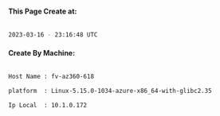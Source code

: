 
   
#### This Page Create at:

```bash

2023-03-16 - 23:16:48 UTC

```

#### Create By Machine:

```bash

Host Name : fv-az360-618

platform  : Linux-5.15.0-1034-azure-x86_64-with-glibc2.35

Ip Local  : 10.1.0.172

```

